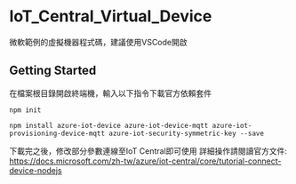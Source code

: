 # IoT_Central_Virtual_Device
微軟範例的虛擬機器程式碼，建議使用VSCode開啟

## Getting Started

在檔案根目錄開啟終端機，輸入以下指令下載官方依賴套件

```
npm init

npm install azure-iot-device azure-iot-device-mqtt azure-iot-provisioning-device-mqtt azure-iot-security-symmetric-key --save
```

下載完之後，修改部分參數連線至IoT Central即可使用
詳細操作請閱讀官方文件:<br>
https://docs.microsoft.com/zh-tw/azure/iot-central/core/tutorial-connect-device-nodejs


